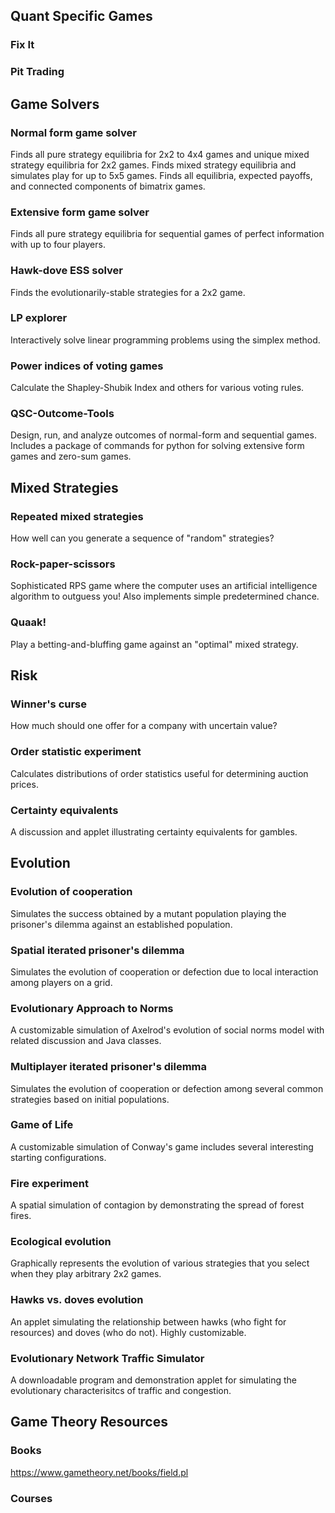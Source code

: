 ## Quant Specific Games
### Fix It

### Pit Trading

## Game Solvers 
### Normal form game solver
Finds all pure strategy equilibria for 2x2 to 4x4 games and unique mixed strategy equilibria for 2x2 games.
Finds mixed strategy equilibria and simulates play for up to 5x5 games.
Finds all equilibria, expected payoffs, and connected components of bimatrix games.

### Extensive form game solver
Finds all pure strategy equilibria for sequential games of perfect information with up to four players.

### Hawk-dove ESS solver
Finds the evolutionarily-stable strategies for a 2x2 game.

### LP explorer
Interactively solve linear programming problems using the simplex method.

### Power indices of voting games
Calculate the Shapley-Shubik Index and others for various voting rules.

### QSC-Outcome-Tools
Design, run, and analyze outcomes of normal-form and sequential games. Includes a package of commands for python for solving extensive form games and zero-sum games.

## Mixed Strategies
### Repeated mixed strategies
How well can you generate a sequence of "random" strategies?

### Rock-paper-scissors
Sophisticated RPS game where the computer uses an artificial intelligence algorithm to outguess you! Also implements simple predetermined chance. 

### Quaak!
Play a betting-and-bluffing game against an "optimal" mixed strategy.

## Risk 
### Winner's curse
How much should one offer for a company with uncertain value?

### Order statistic experiment
Calculates distributions of order statistics useful for determining auction prices.

### Certainty equivalents
A discussion and applet illustrating certainty equivalents for gambles.

## Evolution
### Evolution of cooperation
Simulates the success obtained by a mutant population playing the prisoner's dilemma against an established population.

### Spatial iterated prisoner's dilemma
Simulates the evolution of cooperation or defection due to local interaction among players on a grid.

### Evolutionary Approach to Norms
A customizable simulation of Axelrod's evolution of social norms model with related discussion and Java classes.

### Multiplayer iterated prisoner's dilemma
Simulates the evolution of cooperation or defection among several common strategies based on initial populations.

### Game of Life
A customizable simulation of Conway's game includes several interesting starting configurations.

### Fire experiment
A spatial simulation of contagion by demonstrating the spread of forest fires.

### Ecological evolution
Graphically represents the evolution of various strategies that you select when they play arbitrary 2x2 games.

### Hawks vs. doves evolution
An applet simulating the relationship between hawks (who fight for resources) and doves (who do not). Highly customizable.

### Evolutionary Network Traffic Simulator
A downloadable program and demonstration applet for simulating the evolutionary characterisitcs of traffic and congestion.

## Game Theory Resources
### Books
https://www.gametheory.net/books/field.pl

### Courses
